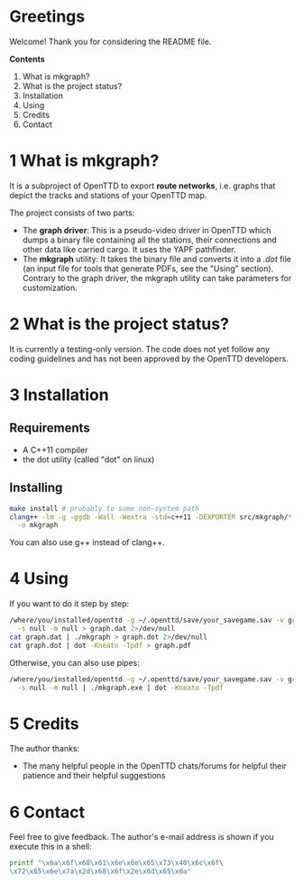 # Greetings
Welcome! Thank you for considering the README file.

**Contents**
  1. What is mkgraph?
  2. What is the project status?
  3. Installation
  4. Using
  5. Credits
  6. Contact

# 1 What is mkgraph?
It is a subproject of OpenTTD to export **route networks**, i.e. graphs that
depict the tracks and stations of your OpenTTD map.

The project consists of two parts:
  * The **graph driver**: This is a pseudo-video driver in OpenTTD which dumps
    a binary file containing all the stations, their connections and other
    data like carried cargo. It uses the YAPF pathfinder.
  * The **mkgraph** utility: It takes the binary file and converts it into a
    *.dot* file (an input file for tools that generate PDFs, see the "Using"
    section). Contrary to the graph driver, the mkgraph utility can take
    parameters for customization.

# 2 What is the project status?
It is currently a testing-only version. The code does not yet follow any
coding guidelines and has not been approved by the OpenTTD developers.

# 3 Installation
## Requirements
  * A C++11 compiler
  * the dot utility (called "dot" on linux)

## Installing
```sh
make install # probably to some non-system path
clang++ -lm -g -ggdb -Wall -Wextra -std=c++11 -DEXPORTER src/mkgraph/*.cpp \
  -o mkgraph
```
You can also use g++ instead of clang++.

# 4 Using
If you want to do it step by step:
```sh
/where/you/installed/openttd -g ~/.openttd/save/your_savegame.sav -v graph \
  -s null -m null > graph.dat 2>/dev/null
cat graph.dat | ./mkgraph > graph.dot 2>/dev/null
cat graph.dot | dot -Kneato -Tpdf > graph.pdf
```
Otherwise, you can also use pipes:
```sh
/where/you/installed/openttd -g ~/.openttd/save/your_savegame.sav -v graph \
  -s null -m null | ./mkgraph.exe | dot -Kneato -Tpdf
```

# 5 Credits
The author thanks:
  * The many helpful people in the OpenTTD chats/forums for helpful
    their patience and their helpful suggestions

# 6 Contact

Feel free to give feedback. The author's e-mail address is shown if you \
execute this in a shell:
```sh
printf "\x6a\x6f\x68\x61\x6e\x6e\x65\x73\x40\x6c\x6f\
\x72\x65\x6e\x7a\x2d\x68\x6f\x2e\x6d\x65\x0a"
```



